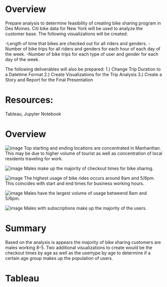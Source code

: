 # Overview
Prepare analysis to determine feasibility of creating bike sharing program in Des Moines. Citi bike data for New York will be used to analyze the customer base. The following visualizations will be created:

-Length of time that bikes are checked out for all riders and genders.
-Number of bike trips for all riders and genders for each hour of each day of the week.
-Number of bike trips for each type of user and gender for each day of the week.

The following deliverables will also be prepared:
1.) Change Trip Duration to a Datetime Format
2.) Create Visualizations for the Trip Analysis
3.) Create a Story and Report for the Final Presentation

# Resources:
Tableau, Jupyter Notebook

# Overview
![image](https://user-images.githubusercontent.com/99636479/171339427-0245fb00-72fa-4929-a97c-857a9fa3a905.png)
Top starting and ending locations are concentrated in Manhanttan. This may be due to higher volume of tourist as well as concentration of local residents traveling for work.


![image](https://user-images.githubusercontent.com/99636479/171339554-2f876928-1c40-4fa1-bc22-cb1efaa0d522.png)
Males make up the majority of checkout times for bike sharing.


![image](https://user-images.githubusercontent.com/99636479/171339709-5df2226b-398b-4548-ae70-43e61918dbe9.png)
The highest usage of bike rides occurs around 8am and 5/6pm. This coincides with start and end times for business working hours.


![image](https://user-images.githubusercontent.com/99636479/171339828-a36b6212-7bd1-4a7f-aa47-0ed04a6416f6.png)
Males have the largest volume of usage betweend 8am and 5/6pm. 



![image](https://user-images.githubusercontent.com/99636479/171339377-7a6d9b2f-c42f-433d-ad52-81c2c8fdafcc.png)
Males with subscriptions make up the majority of the users.

# Summary
Based on the analysis is appears the majority of bike sharing customers are males working 8-5. Two additional visualizations to create would be the checkout times by age as well as the usertype by age to determine if a certain age group makes up the population of users.

# Tableau

